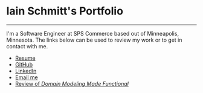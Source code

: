 Iain Schmitt's Portfolio
===
<hr></hr>

I'm a Software Engineer at SPS Commerce based out of Minneapolis, Minnesota.
The links below can be used to review my work or to get in contact with me.

- <a href="/resume">Resume</a>
- <a href="https://github.com/eoncarlyle">GitHub</a>
- <a href="https://www.linkedin.com/in/iain-schmitt/">LinkedIn</a>
- <a href="mailto:contact@iainschmitt.com">Email me</a>
- <a href="/post/ddmf-review">Review of _Domain Modeling Made Functional_</a>
